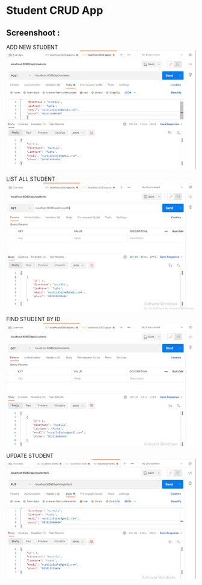 # Student CRUD App

## Screenshoot :
ADD NEW STUDENT
![ADD NEW STUDENT](img/add.png)

LIST ALL STUDENT
![LIST ALL STUDENT](img/list.png)

FIND STUDENT BY ID
![FIND STUDENT BY ID](img/find.png)

UPDATE STUDENT
![UPDATE STUDENT](img/update.png)
